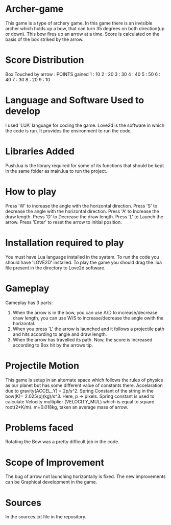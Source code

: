 # Archer-game
This game is a type of archery game. In this game there is an invisible archer which holds up a bow, that can turn 35 degrees on both direction(up or down). This bow fires up an arrow at a time. Score is calculated on the basis of the box striked by the arrow. 

# Score Distribution
Box Touched by arrow : POINTS gained
                   1 : 10
                   2 : 20
                   3 : 30
                   4 : 40
                   5 : 50
                   6 : 40
                   7 : 30
                   8 : 20
                   9 : 10

# Language and Software Used to develop
I used 'LUA' language for coding the game. Love2d is the software in which the code is run. 
It provides the environment to run the code. 

# Libraries Added

Push.lua is the library required for some of its functions that should be kept in the same folder as main.lua to run the project.

# How to play

Press 'W' to increase the angle with the horizontal direction.
Press 'S' to decrease the angle with the horizontal direction.
Press 'A' to Increase the draw length.
Press 'D' to Decrease the draw length.
Press 'L' to Launch the arrow.
Press 'Enter' to reset the arrow to initial position.

# Installation required to play

You must have Lua language installed in the syatem.
To run the code you should have 'LOVE2D' installed. 
To play the game you should drag the .lua file present in the directory to Love2d software.

# Gameplay

Gameplay has 3 parts:
1) When the arrow is in the bow, you can use A/D to increase/decrease draw length, you can use W/S to increase/decrease the angle owith the horizontal.
2) When you press 'L' the arrow is launched and it follows a projectile path and hits according to angle and draw length.
3) When the arrow has travelled its path. Now, the score is increased according to Box hit by the arrows tip.

# Projectile Motion 

This game is setup in an alternate space which follows the rules of physics as our planet but has some different value of constants there.
Accelaration due to gravity(ACCEL_Y) = 2p/s^2.
Spring Constant of the string in the bow(K)= 2.025(p)(kg)/s^3. 
Here, p -> pixels.
Spring constant is used to calculate Velocity multiplier (VELOCITY_MUL) which is equal to square root(2*K/m).
 m=0.018kg, taken an average mass of arrow.

# Problems faced

Rotating the Bow was a pretty difficult job in the code.

# Scope of Improvement

The bug of arrow not launching horizontally is fixed. The new improvements can be Graphical development in the game.

# Sources

In the sources.txt file in the repository.
